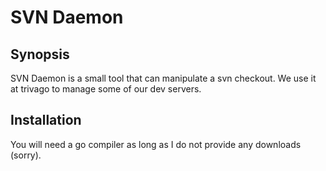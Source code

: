 # SVN Daemon

## Synopsis
SVN Daemon is a small tool that can manipulate a svn checkout. We use it at trivago to
manage some of our dev servers.

## Installation
You will need a go compiler as long as I do not provide any downloads (sorry).

